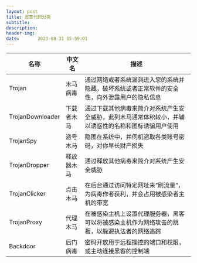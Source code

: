 ```yaml
---
layout: post
title: 恶意代码分类
subtitle: 
description: 
header-img: 
date:       2023-08-31 15:59:01
---
```


|名称|中文名|描述|
|--|--|--|
|Trojan|木马病毒|通过网络或者系统漏洞进入您的系统并隐藏，破坏系统或者正常软件的安全性，向外泄露用户的隐私信息|
|TrojanDownloader|下载者木马|通过下载其他病毒来简介对系统产生安全威胁，此列木马通常体积较小，并辅以诱惑性的名称和图标诱骗用户使用|
|TrojanSpy|盗号木马|隐匿在系统中，并伺机盗取各类账号密码，对你早长财产损失|
|TrojanDropper|释放器木马|通过释放其他病毒来简介对系统产生安全威胁|
|TrojanClicker|点击木马|在后台通过访问特定网址来“刷流量”，为病毒作者获利，并会占用被感染者主机的带宽|
|TrojanProxy|代理木马|在被感染主机上设置代理服务器，黑客可以将被感染主机作为网络攻击的跳板，以躲避执法者的网络追踪|
|Backdoor|后门病毒|密码开放用于远程操控的端口和权限，或主动连接黑客的控制端|
